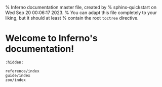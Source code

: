% Inferno documentation master file, created by
% sphinx-quickstart on Wed Sep 20 00:06:17 2023.
% You can adapt this file completely to your liking, but it should at least
% contain the root `toctree` directive.

# Welcome to Inferno's documentation!

```{toctree}
:hidden:

reference/index
guide/index
zoo/index
```
